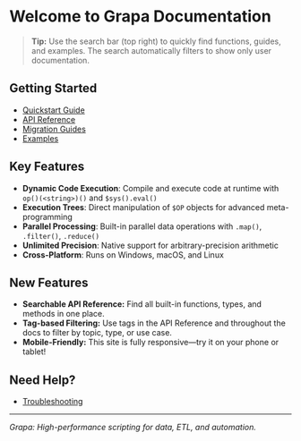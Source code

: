 # Welcome to Grapa Documentation

> **Tip:** Use the search bar (top right) to quickly find functions, guides, and examples. The search automatically filters to show only user documentation.

## Getting Started
- [Quickstart Guide](GETTING_STARTED.md)
- [API Reference](FUNCTION_QUICK_REFERENCE.md)
- [Migration Guides](migrations/PYTHON_TO_GRAPA_MIGRATION.md)
- [Examples](EXAMPLES.md)

## Key Features
- **Dynamic Code Execution**: Compile and execute code at runtime with `op()(<string>)()` and `$sys().eval()`
- **Execution Trees**: Direct manipulation of `$OP` objects for advanced meta-programming
- **Parallel Processing**: Built-in parallel data operations with `.map()`, `.filter()`, `.reduce()`
- **Unlimited Precision**: Native support for arbitrary-precision arithmetic
- **Cross-Platform**: Runs on Windows, macOS, and Linux

## New Features
- **Searchable API Reference:** Find all built-in functions, types, and methods in one place.
- **Tag-based Filtering:** Use tags in the API Reference and throughout the docs to filter by topic, type, or use case.
- **Mobile-Friendly:** This site is fully responsive—try it on your phone or tablet!

## Need Help?
- [Troubleshooting](TROUBLESHOOTING.md)

---

*Grapa: High-performance scripting for data, ETL, and automation.*

